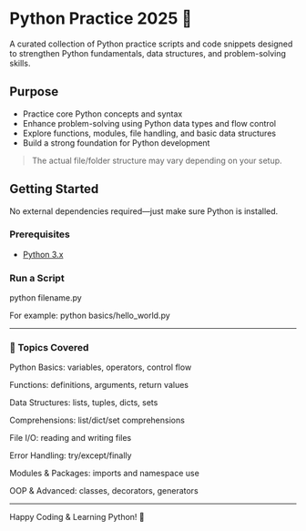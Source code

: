 # Python Practice 2025 🐍

A curated collection of Python practice scripts and code snippets designed to strengthen Python fundamentals, data structures, and problem-solving skills.

## Purpose

- Practice core Python concepts and syntax  
- Enhance problem-solving using Python data types and flow control  
- Explore functions, modules, file handling, and basic data structures  
- Build a strong foundation for Python development

> The actual file/folder structure may vary depending on your setup.

## Getting Started

No external dependencies required—just make sure Python is installed.

### Prerequisites

- [Python 3.x](https://www.python.org/downloads/)

### Run a Script

python filename.py

For example: python basics/hello_world.py

---
### 📌 Topics Covered
Python Basics: variables, operators, control flow

Functions: definitions, arguments, return values

Data Structures: lists, tuples, dicts, sets

Comprehensions: list/dict/set comprehensions

File I/O: reading and writing files

Error Handling: try/except/finally

Modules & Packages: imports and namespace use

OOP & Advanced: classes, decorators, generators

---
Happy Coding & Learning Python! 🚀

